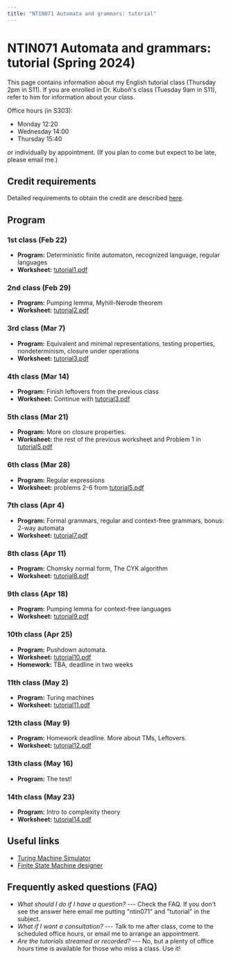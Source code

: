 ```yaml
---
title: "NTIN071 Automata and grammars: tutorial"
---
```


# NTIN071 Automata and grammars: tutorial (Spring 2024)

This page contains information about my English tutorial class (Thursday 2pm in S11). If you are enrolled in Dr. Kuboň's class (Tuesday 9am in S11), refer to him for information about your class.

Office hours (in S303):

* Monday 12:20
* Wednesday 14:00
* Thursday 15:40

or individually by appointment. (If you plan to come but expect to be late, please email me.)

## Credit requirements

Detailed requirements to obtain the credit are described [here](https://github.com/jbulin-mff-uk/ntin071/raw/main/tutorial/credit-requirements.txt).

## Program

### 1st class (Feb 22)

* **Program:** Deterministic finite automaton, recognized language, regular languages
* **Worksheet:** [tutorial1.pdf](https://github.com/jbulin-mff-uk/ntin071/raw/main/tutorial/tutorial1.pdf)

### 2nd class (Feb 29)

* **Program:** Pumping lemma, Myhill-Nerode theorem
* **Worksheet:** [tutorial2.pdf](https://github.com/jbulin-mff-uk/ntin071/raw/main/tutorial/tutorial2.pdf)

### 3rd class (Mar 7)

* **Program:** Equivalent and minimal representations, testing properties, nondeterminism, closure under operations
* **Worksheet:** [tutorial3.pdf](https://github.com/jbulin-mff-uk/ntin071/raw/main/tutorial/tutorial3.pdf)

### 4th class (Mar 14)

* **Program:** Finish leftovers from the previous class
* **Worksheet:** Continue with [tutorial3.pdf](https://github.com/jbulin-mff-uk/ntin071/raw/main/tutorial/tutorial3.pdf) <!--[tutorial4.pdf](https://github.com/jbulin-mff-uk/ntin071/raw/main/tutorial/tutorial4.pdf)-->

### 5th class (Mar 21)

* **Program:** More on closure properties.
* **Worksheet:** the rest of the previous worksheet and Problem 1 in [tutorial5.pdf](https://github.com/jbulin-mff-uk/ntin071/raw/main/tutorial/tutorial5.pdf)

### 6th class (Mar 28)

* **Program:** Regular expressions 
* **Worksheet:** problems 2-6 from [tutorial5.pdf](https://github.com/jbulin-mff-uk/ntin071/raw/main/tutorial/tutorial5.pdf)

### 7th class (Apr 4)

* **Program:** Formal grammars, regular and context-free grammars, bonus: 2-way automata
* **Worksheet:** [tutorial7.pdf](https://github.com/jbulin-mff-uk/ntin071/raw/main/tutorial/tutorial7.pdf)

### 8th class (Apr 11)

* **Program:** Chomsky normal form, The CYK algorithm
* **Worksheet:** [tutorial8.pdf](https://github.com/jbulin-mff-uk/ntin071/raw/main/tutorial/tutorial8.pdf)

### 9th class (Apr 18)

* **Program:** Pumping lemma for context-free languages
* **Worksheet:** [tutorial9.pdf](https://github.com/jbulin-mff-uk/ntin071/raw/main/tutorial/tutorial9.pdf)

### 10th class (Apr 25)

* **Program:** Pushdown automata.
* **Worksheet:** [tutorial10.pdf](https://github.com/jbulin-mff-uk/ntin071/raw/main/tutorial/tutorial10.pdf)
* **Homework:** TBA, deadline in two weeks

### 11th class (May 2)

* **Program:** Turing machines
* **Worksheet:** [tutorial11.pdf](https://github.com/jbulin-mff-uk/ntin071/raw/main/tutorial/tutorial11.pdf)

### 12th class (May 9)

* **Program:** Homework deadline. More about TMs, Leftovers.
* **Worksheet:** [tutorial12.pdf](https://github.com/jbulin-mff-uk/ntin071/raw/main/tutorial/tutorial12.pdf)

### 13th class (May 16)

* **Program:** The test!

### 14th class (May 23)

* **Program:** Intro to complexity theory
* **Worksheet:** [tutorial14.pdf](https://github.com/jbulin-mff-uk/ntin071/raw/main/tutorial/tutorial14.pdf)

## Useful links

* [Turing Machine Simulator](https://turingmachinesimulator.com/)
* [Finite State Machine designer](http://madebyevan.com/fsm/)


## Frequently asked questions (FAQ)

* _What should I do if I have a question?_ --- Check the FAQ. If you don't see the answer here email me putting "ntin071" and "tutorial" in the subject.
* _What if I want a consultation?_ --- Talk to me after class, come to the scheduled office hours, or email me to arrange an appointment.
* _Are the tutorials streamed or recorded?_ --- No, but a plenty of office hours time is available for those who miss a class. Use it!

